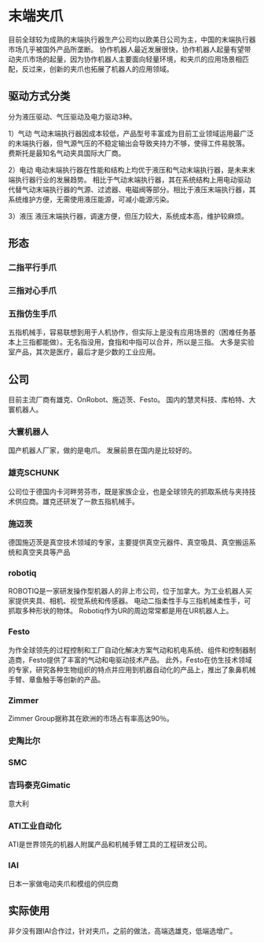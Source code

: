 # 末端夹爪
目前全球较为成熟的末端执行器生产公司均以欧美日公司为主，中国的末端执行器市场几乎被国外产品所垄断。
协作机器人最近发展很快，协作机器人起量有望带动夹爪市场的起量，因为协作机器人主要面向轻量环境，和夹爪的应用场景相匹配，反过来，创新的夹爪也拓展了机器人的应用领域。


## 驱动方式分类
分为液压驱动、气压驱动及电力驱动3种。

1）气动
气动末端执行器因成本较低，产品型号丰富成为目前工业领域运用最广泛的末端执行器，但气源气压的不稳定输出会导致夹持力不够，使得工件易脱落。
费斯托是最知名气动夹具国际大厂商。

2）电动
电动末端执行器在性能和结构上均优于液压和气动末端执行器，是未来末端执行器行业的发展趋势。
相比于气动末端执行器，其在系统结构上用电动驱动代替气动末端执行器的气源、过滤器、电磁阀等部分。相比于液压末端执行器，其系统维护方便，无需使用液压能源，可减小能源污染。

3）液压
液压末端执行器，调速方便，但压力较大，系统成本高，维护较麻烦。


## 形态

### 二指平行手爪

### 三指对心手爪


### 五指仿生手爪
五指机械手，容易联想到用于人机协作，但实际上是没有应用场景的（困难任务基本上三指都能做）。无名指没用，食指和中指可以合并，所以是三指。
大多是实验室产品，其次是医疗，最后才是少数的工业应用。


## 公司
目前主流厂商有雄克、OnRobot、施迈茨、Festo。
国内的慧灵科技、库柏特、大寰机器人。

### 大寰机器人
国产机器人厂家，做的是电爪。
发展前景在国内是比较好的。

### 雄克SCHUNK
公司位于德国内卡河畔劳芬市，既是家族企业，也是全球领先的抓取系统与夹持技术供应商。雄克还研发了一款五指机械手。

### 施迈茨
德国施迈茨是真空技术领域的专家，主要提供真空元器件、真空吸具、真空搬运系统和真空夹具等产品

### robotiq
ROBOTIQ是一家研发操作型机器人的非上市公司，位于加拿大。为工业机器人买家提供夹具、相机、视觉系统和传感器。
电动二指柔性手与三指机械柔性手，可抓取多种形状的物体。
Robotiq作为UR的周边常常都是用在UR机器人上。

### Festo
为作全球领先的过程控制和工厂自动化解决方案气动和机电系统、组件和控制器制造商，Festo提供了丰富的气动和电驱动技术产品。
此外，Festo在仿生技术领域的专家，研究各种生物组织的特点并应用到机器自动化的产品上，推出了象鼻机械手臂、章鱼触手等创新的产品。


### Zimmer
Zimmer Group据称其在欧洲的市场占有率高达90％。

### 史陶比尔

### SMC

### 吉玛泰克Gimatic
意大利

### ATI工业自动化
ATI是世界领先的机器人附属产品和机械手臂工具的工程研发公司。

### IAI
日本一家做电动夹爪和模组的供应商


## 实际使用
非夕没有跟IAI合作过，针对夹爪，之前的做法，高端选雄克，低端选增广。
